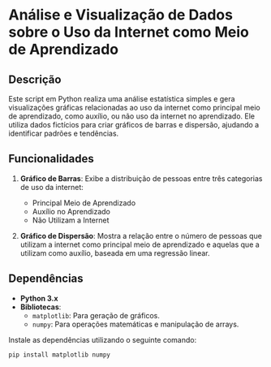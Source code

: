 # Análise e Visualização de Dados sobre o Uso da Internet como Meio de Aprendizado

## Descrição
Este script em Python realiza uma análise estatística simples e gera visualizações gráficas relacionadas ao uso da internet como principal meio de aprendizado, como auxílio, ou não uso da internet no aprendizado. Ele utiliza dados fictícios para criar gráficos de barras e dispersão, ajudando a identificar padrões e tendências.

## Funcionalidades
1. **Gráfico de Barras**: Exibe a distribuição de pessoas entre três categorias de uso da internet:
   - Principal Meio de Aprendizado
   - Auxílio no Aprendizado
   - Não Utilizam a Internet

2. **Gráfico de Dispersão**: Mostra a relação entre o número de pessoas que utilizam a internet como principal meio de aprendizado e aquelas que a utilizam como auxílio, baseada em uma regressão linear.

## Dependências
- **Python 3.x**
- **Bibliotecas**:
  - `matplotlib`: Para geração de gráficos.
  - `numpy`: Para operações matemáticas e manipulação de arrays.

Instale as dependências utilizando o seguinte comando:

```bash
pip install matplotlib numpy
